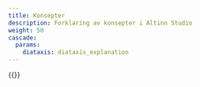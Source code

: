 ```yaml
---
title: Konsepter
description: Forklaring av konsepter i Altinn Studio
weight: 50
cascade:
  params:
    diataxis: diataxis_explanation
---
```


{{<children />}}
